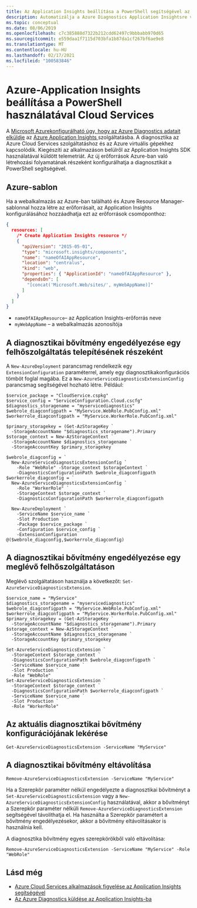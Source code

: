 ```yaml
---
title: Az Application Insights beállítása a PowerShell segítségével az Azure-ban | Microsoft Docs
description: Automatizálja a Azure Diagnostics Application Insightsre való konfigurálását.
ms.topic: conceptual
ms.date: 08/06/2019
ms.openlocfilehash: c7c385888d7322b212cdd62497c9bbbabb970d65
ms.sourcegitcommit: e559daa1f7115d703bfa1b87da1cf267bf6ae9e8
ms.translationtype: MT
ms.contentlocale: hu-HU
ms.lasthandoff: 02/17/2021
ms.locfileid: "100583846"
---
```

# <a name="using-powershell-to-set-up-application-insights-for-azure-cloud-services"></a>Azure-Application Insights beállítása a PowerShell használatával Cloud Services

A [Microsoft Azure](https://azure.com)[konfigurálható úgy, hogy az Azure Diagnostics adatait elküldje](../agents/diagnostics-extension-to-application-insights.md) az [Azure Application Insights ](./app-insights-overview.md) szolgáltatásba. A diagnosztika az Azure Cloud Services szolgáltatáshoz és az Azure virtuális gépekhez kapcsolódik. Kiegészíti az alkalmazáson belülről az Application Insights SDK használatával küldött telemetriát. Az új erőforrások Azure-ban való létrehozási folyamatának részeként konfigurálhatja a diagnosztikát a PowerShell segítségével.

## <a name="azure-template"></a>Azure-sablon
Ha a webalkalmazás az Azure-ban található és Azure Resource Manager-sablonnal hozza létre az erőforrásait, az Application Insights konfigurálásához hozzáadhatja ezt az erőforrások csomóponthoz:

```json
{
  resources: [
    /* Create Application Insights resource */
    {
      "apiVersion": "2015-05-01",
      "type": "microsoft.insights/components",
      "name": "nameOfAIAppResource",
      "location": "centralus",
      "kind": "web",
      "properties": { "ApplicationId": "nameOfAIAppResource" },
      "dependsOn": [
        "[concat('Microsoft.Web/sites/', myWebAppName)]"
      ]
    }
  ]
}
``` 

* `nameOfAIAppResource`– az Application Insights-erőforrás neve
* `myWebAppName` – a webalkalmazás azonosítója

## <a name="enable-diagnostics-extension-as-part-of-deploying-a-cloud-service"></a>A diagnosztikai bővítmény engedélyezése egy felhőszolgáltatás telepítésének részeként
A `New-AzureDeployment` parancsmag rendelkezik egy `ExtensionConfiguration` paraméterrel, amely egy diagnosztikakonfigurációs tömböt foglal magába. Ez a `New-AzureServiceDiagnosticsExtensionConfig` parancsmag segítségével hozható létre. Például:

```azurepowershell
$service_package = "CloudService.cspkg"
$service_config = "ServiceConfiguration.Cloud.cscfg"
$diagnostics_storagename = "myservicediagnostics"
$webrole_diagconfigpath = "MyService.WebRole.PubConfig.xml" 
$workerrole_diagconfigpath = "MyService.WorkerRole.PubConfig.xml"

$primary_storagekey = (Get-AzStorageKey `
  -StorageAccountName "$diagnostics_storagename").Primary
$storage_context = New-AzStorageContext `
  -StorageAccountName $diagnostics_storagename `
  -StorageAccountKey $primary_storagekey

$webrole_diagconfig = `
  New-AzureServiceDiagnosticsExtensionConfig `
    -Role "WebRole" -Storage_context $storageContext `
    -DiagnosticsConfigurationPath $webrole_diagconfigpath
$workerrole_diagconfig = `
  New-AzureServiceDiagnosticsExtensionConfig `
    -Role "WorkerRole" `
    -StorageContext $storage_context `
    -DiagnosticsConfigurationPath $workerrole_diagconfigpath

  New-AzureDeployment `
    -ServiceName $service_name `
    -Slot Production `
    -Package $service_package `
    -Configuration $service_config `
    -ExtensionConfiguration @($webrole_diagconfig,$workerrole_diagconfig)
``` 

## <a name="enable-diagnostics-extension-on-an-existing-cloud-service"></a>A diagnosztikai bővítmény engedélyezése egy meglévő felhőszolgáltatáson
Meglévő szolgáltatáson használja a következőt: `Set-AzureServiceDiagnosticsExtension`.

```azurepowershell
$service_name = "MyService"
$diagnostics_storagename = "myservicediagnostics"
$webrole_diagconfigpath = "MyService.WebRole.PubConfig.xml" 
$workerrole_diagconfigpath = "MyService.WorkerRole.PubConfig.xml"
$primary_storagekey = (Get-AzStorageKey `
  -StorageAccountName "$diagnostics_storagename").Primary
$storage_context = New-AzStorageContext `
  -StorageAccountName $diagnostics_storagename `
  -StorageAccountKey $primary_storagekey

Set-AzureServiceDiagnosticsExtension `
  -StorageContext $storage_context `
  -DiagnosticsConfigurationPath $webrole_diagconfigpath `
  -ServiceName $service_name `
  -Slot Production `
  -Role "WebRole" 
Set-AzureServiceDiagnosticsExtension `
  -StorageContext $storage_context `
  -DiagnosticsConfigurationPath $workerrole_diagconfigpath `
  -ServiceName $service_name `
  -Slot Production `
  -Role "WorkerRole"
```

## <a name="get-current-diagnostics-extension-configuration"></a>Az aktuális diagnosztikai bővítmény konfigurációjának lekérése

```azurepowershell
Get-AzureServiceDiagnosticsExtension -ServiceName "MyService"
```


## <a name="remove-diagnostics-extension"></a>A diagnosztikai bővítmény eltávolítása

```azurepowershell
Remove-AzureServiceDiagnosticsExtension -ServiceName "MyService"
```

Ha a Szerepkör paraméter nélkül engedélyezte a diagnosztikai bővítményt a `Set-AzureServiceDiagnosticsExtension` vagy a `New-AzureServiceDiagnosticsExtensionConfig` használatával, akkor a bővítményt a Szerepkör paraméter nélküli `Remove-AzureServiceDiagnosticsExtension` segítségével távolíthatja el. Ha használta a Szerepkör paramétert a bővítmény engedélyezésekor, akkor a bővítmény eltávolításakor is használnia kell.

A diagnosztika bővítmény egyes szerepkörökből való eltávolítása:

```azurepowershell
Remove-AzureServiceDiagnosticsExtension -ServiceName "MyService" -Role "WebRole"
```


## <a name="see-also"></a>Lásd még
* [Azure Cloud Services alkalmazások figyelése az Application Insights segítségével](./cloudservices.md)
* [Az Azure Diagnostics küldése az Application Insights-ba](../agents/diagnostics-extension-to-application-insights.md)


